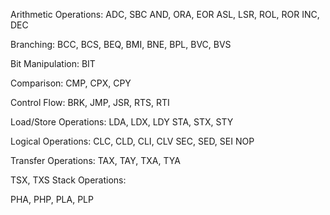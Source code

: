 Arithmetic Operations:
ADC, SBC
AND, ORA, EOR
ASL, LSR, ROL, ROR
INC, DEC

Branching:
BCC, BCS, BEQ, BMI, BNE, BPL, BVC, BVS

Bit Manipulation:
BIT

Comparison:
CMP, CPX, CPY

Control Flow:
BRK, JMP, JSR, RTS, RTI

Load/Store Operations:
LDA, LDX, LDY
STA, STX, STY

Logical Operations:
CLC, CLD, CLI, CLV
SEC, SED, SEI
NOP

Transfer Operations:
TAX, TAY, TXA, TYA


TSX, TXS
Stack Operations:

PHA, PHP, PLA, PLP

